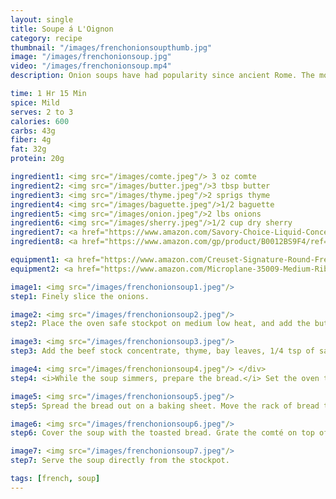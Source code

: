 ```yaml
---
layout: single
title: Soupe á L'Oignon
category: recipe
thumbnail: "/images/frenchonionsoupthumb.jpg"
image: "/images/frenchonionsoup.jpg"
video: "/images/frenchonionsoup.mp4"
description: Onion soups have had popularity since ancient Rome. The modern version we eat today originates in France in the 18th century. Onions are cooked in butter until tenderly sweet and simmered with beef stock and herbs. Topped with baguette and bubbly comté, this dish is indulgent with flavor.

time: 1 Hr 15 Min
spice: Mild
serves: 2 to 3
calories: 600
carbs: 43g
fiber: 4g
fat: 32g
protein: 20g

ingredient1: <img src="/images/comte.jpeg"/> 3 oz comte 
ingredient2: <img src="/images/butter.jpeg"/>3 tbsp butter
ingredient3: <img src="/images/thyme.jpeg"/>2 sprigs thyme
ingredient4: <img src="/images/baguette.jpeg"/>1/2 baguette
ingredient5: <img src="/images/onion.jpeg"/>2 lbs onions
ingredient6: <img src="/images/sherry.jpeg"/>1/2 cup dry sherry
ingredient7: <a href="https://www.amazon.com/Savory-Choice-Liquid-Concentrate-5-1-Ounce/dp/B001E5E2AO/ref=as_li_ss_tl?_encoding=UTF8&refRID=QTSEFQATQ02TWP5SFRCX&th=1&linkCode=ll1&tag=cilalime09-20&linkId=88ebb56f1d43ae9b7cc9ca720f569f52"><img src="/images/beefstock.jpeg"/>2 cups beef stock </a>
ingredient8: <a href="https://www.amazon.com/gp/product/B0012BS9F4/ref=as_li_ss_tl?ie=UTF8&fpl=fresh&pf_rd_m=ATVPDKIKX0DER&pf_rd_s=&pf_rd_r=9Q6JR4SW7WJBXJX4X3E0&pf_rd_t=36701&pf_rd_p=a6aaf593-1ba4-4f4e-bdcc-0febe090b8ed&pf_rd_i=desktop&th=1&linkCode=ll1&tag=cilalime09-20&linkId=a1cd7a589a20afee62dac0276ee7ed22"><img src="/images/bay.jpeg"/>2 bay leaves </a>

equipment1: <a href="https://www.amazon.com/Creuset-Signature-Round-French-Truffle/dp/B0076NOFSC/ref=as_li_ss_tl?s=kitchen&rps=1&ie=UTF8&qid=1481598867&sr=1-38&keywords=le+creuset&refinements=p_85:2470955011&th=1&linkCode=ll1&tag=cilalime09-20&linkId=9987204213f6c7ac4d1e12889972e623"><img src="/images/stockpot.jpeg"/>oven safe stockpot </a>
equipment2: <a href="https://www.amazon.com/Microplane-35009-Medium-Ribbon-Grater/dp/B00009WE3V/ref=as_li_ss_tl?s=kitchen&ie=UTF8&qid=1482039177&sr=1-10&keywords=microplane&linkCode=ll1&tag=cilalime09-20&linkId=e0f7f0f676e7565f4b0f1ff0b4f8c1f6"><img src="/images/coarsegrater.jpeg"/>coarse grater </a>

image1: <img src="/images/frenchonionsoup1.jpeg"/>
step1: Finely slice the onions.

image2: <img src="/images/frenchonionsoup2.jpeg"/>
step2: Place the oven safe stockpot on medium low heat, and add the butter.<p>Once the butter is melted, add the onions. Cook the onions for one hour, occasionally stirring, until the onions have browned and softened.</p> <p>Add the sherry to the onions to deglaze the pan. Let the alcohol evaporate.</p>

image3: <img src="/images/frenchonionsoup3.jpeg"/>
step3: Add the beef stock concentrate, thyme, bay leaves, 1/4 tsp of salt and 4 cups of water. Raise the heat to medium.

image4: <img src="/images/frenchonionsoup4.jpeg"/> </div>
step4: <i>While the soup simmers, prepare the bread.</i> Set the oven to broil.<p>Slice the baguette into 1/4-1/2" slices.</p>

image5: <img src="/images/frenchonionsoup5.jpeg"/>
step5: Spread the bread out on a baking sheet. Move the rack of bread to an upper rack of the oven.<p>Toast until lightly browned, approx. 3 minutes.</p>

image6: <img src="/images/frenchonionsoup6.jpeg"/>
step6: Cover the soup with the toasted bread. Grate the comté on top of the bread. <p>Transfer the soup in to the oven, and broil until the cheese has bubbled and melted.</p>

image7: <img src="/images/frenchonionsoup7.jpeg"/>
step7: Serve the soup directly from the stockpot.

tags: [french, soup]
---
```

